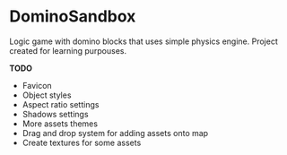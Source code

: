 # DominoSandbox
Logic game with domino blocks that uses simple physics engine.
Project created for learning purpouses.

<b>TODO</b>
<ul>
	<li>Favicon</li>
	<li>Object styles</li>
	<li>Aspect ratio settings</li>
	<li>Shadows settings</li>
	<li>More assets themes</li>
	<li>Drag and drop system for adding assets onto map</li>
	<li>Create textures for some assets</li>
</ul>